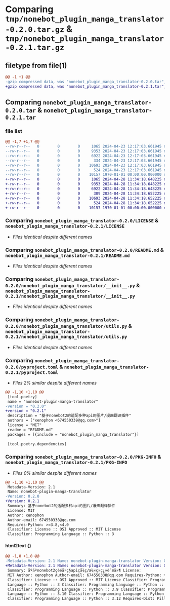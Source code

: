 # Comparing `tmp/nonebot_plugin_manga_translator-0.2.0.tar.gz` & `tmp/nonebot_plugin_manga_translator-0.2.1.tar.gz`

## filetype from file(1)

```diff
@@ -1 +1 @@
-gzip compressed data, was "nonebot_plugin_manga_translator-0.2.0.tar", max compression
+gzip compressed data, was "nonebot_plugin_manga_translator-0.2.1.tar", max compression
```

## Comparing `nonebot_plugin_manga_translator-0.2.0.tar` & `nonebot_plugin_manga_translator-0.2.1.tar`

### file list

```diff
@@ -1,7 +1,7 @@
--rw-r--r--   0        0        0     1065 2024-04-23 12:17:03.661945 nonebot_plugin_manga_translator-0.2.0/LICENSE
--rw-r--r--   0        0        0     9353 2024-04-23 12:17:03.661945 nonebot_plugin_manga_translator-0.2.0/README.md
--rw-r--r--   0        0        0     6922 2024-04-23 12:17:03.661945 nonebot_plugin_manga_translator-0.2.0/nonebot_plugin_manga_translator/__init__.py
--rw-r--r--   0        0        0      334 2024-04-23 12:17:03.661945 nonebot_plugin_manga_translator-0.2.0/nonebot_plugin_manga_translator/config.py
--rw-r--r--   0        0        0    10693 2024-04-23 12:17:03.661945 nonebot_plugin_manga_translator-0.2.0/nonebot_plugin_manga_translator/utils.py
--rw-r--r--   0        0        0      524 2024-04-23 12:17:03.661945 nonebot_plugin_manga_translator-0.2.0/pyproject.toml
--rw-r--r--   0        0        0    10157 1970-01-01 00:00:00.000000 nonebot_plugin_manga_translator-0.2.0/PKG-INFO
+-rw-r--r--   0        0        0     1065 2024-04-28 11:34:18.648225 nonebot_plugin_manga_translator-0.2.1/LICENSE
+-rw-r--r--   0        0        0     9353 2024-04-28 11:34:18.648225 nonebot_plugin_manga_translator-0.2.1/README.md
+-rw-r--r--   0        0        0     6922 2024-04-28 11:34:18.648225 nonebot_plugin_manga_translator-0.2.1/nonebot_plugin_manga_translator/__init__.py
+-rw-r--r--   0        0        0      309 2024-04-28 11:34:18.652225 nonebot_plugin_manga_translator-0.2.1/nonebot_plugin_manga_translator/config.py
+-rw-r--r--   0        0        0    10693 2024-04-28 11:34:18.652225 nonebot_plugin_manga_translator-0.2.1/nonebot_plugin_manga_translator/utils.py
+-rw-r--r--   0        0        0      524 2024-04-28 11:34:18.652225 nonebot_plugin_manga_translator-0.2.1/pyproject.toml
+-rw-r--r--   0        0        0    10157 1970-01-01 00:00:00.000000 nonebot_plugin_manga_translator-0.2.1/PKG-INFO
```

### Comparing `nonebot_plugin_manga_translator-0.2.0/LICENSE` & `nonebot_plugin_manga_translator-0.2.1/LICENSE`

 * *Files identical despite different names*

### Comparing `nonebot_plugin_manga_translator-0.2.0/README.md` & `nonebot_plugin_manga_translator-0.2.1/README.md`

 * *Files identical despite different names*

### Comparing `nonebot_plugin_manga_translator-0.2.0/nonebot_plugin_manga_translator/__init__.py` & `nonebot_plugin_manga_translator-0.2.1/nonebot_plugin_manga_translator/__init__.py`

 * *Files identical despite different names*

### Comparing `nonebot_plugin_manga_translator-0.2.0/nonebot_plugin_manga_translator/utils.py` & `nonebot_plugin_manga_translator-0.2.1/nonebot_plugin_manga_translator/utils.py`

 * *Files identical despite different names*

### Comparing `nonebot_plugin_manga_translator-0.2.0/pyproject.toml` & `nonebot_plugin_manga_translator-0.2.1/pyproject.toml`

 * *Files 2% similar despite different names*

```diff
@@ -1,10 +1,10 @@
 [tool.poetry]
 name = "nonebot-plugin-manga-translator"
-version = "0.2.0"
+version = "0.2.1"
 description = "基于nonebot2的适配多种api的图片/漫画翻译插件"
 authors = ["xenophon <674550338@qq.com>"]
 license = "MIT"
 readme = "README.md"
 packages = [{include = "nonebot_plugin_manga_translator"}]
 
 [tool.poetry.dependencies]
```

### Comparing `nonebot_plugin_manga_translator-0.2.0/PKG-INFO` & `nonebot_plugin_manga_translator-0.2.1/PKG-INFO`

 * *Files 0% similar despite different names*

```diff
@@ -1,10 +1,10 @@
 Metadata-Version: 2.1
 Name: nonebot-plugin-manga-translator
-Version: 0.2.0
+Version: 0.2.1
 Summary: 基于nonebot2的适配多种api的图片/漫画翻译插件
 License: MIT
 Author: xenophon
 Author-email: 674550338@qq.com
 Requires-Python: >=3.8,<4.0
 Classifier: License :: OSI Approved :: MIT License
 Classifier: Programming Language :: Python :: 3
```

#### html2text {}

```diff
@@ -1,8 +1,8 @@
-Metadata-Version: 2.1 Name: nonebot-plugin-manga-translator Version: 0.2.0
+Metadata-Version: 2.1 Name: nonebot-plugin-manga-translator Version: 0.2.1
 Summary: åºäºnonebot2çééå¤ç§apiçå¾ç/æ¼«ç»ç¿»è¯æä»¶ License:
 MIT Author: xenophon Author-email: 674550338@qq.com Requires-Python: >=3.8,<4.0
 Classifier: License :: OSI Approved :: MIT License Classifier: Programming
 Language :: Python :: 3 Classifier: Programming Language :: Python :: 3.8
 Classifier: Programming Language :: Python :: 3.9 Classifier: Programming
 Language :: Python :: 3.10 Classifier: Programming Language :: Python :: 3.11
 Classifier: Programming Language :: Python :: 3.12 Requires-Dist: Pillow
```

